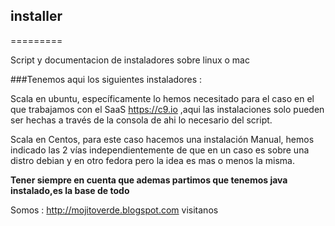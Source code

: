## installer
=========

Script y documentacion de instaladores sobre linux o mac

###Tenemos aqui los siguientes instaladores :

Scala en ubuntu, específicamente lo hemos necesitado para el caso en el que trabajamos con el SaaS https://c9.io ,aqui las instalaciones solo pueden ser hechas a través de la consola de ahi lo necesario del script. 

Scala en Centos, para este caso hacemos una instalación Manual, hemos indicado las 2 vías independientemente 
de que en un caso es sobre una distro debian y en otro fedora pero la idea es mas o menos la misma.

**Tener siempre en cuenta que ademas  partimos que tenemos java instalado,es la base de todo** 

Somos : http://mojitoverde.blogspot.com visitanos 
